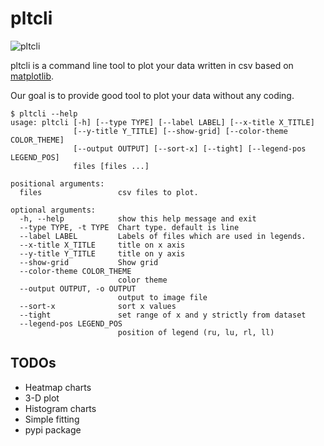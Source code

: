 # pltcli
![pltcli](images/pltcli.png)

pltcli is a command line tool to plot your data written in csv based on [matplotlib](https://matplotlib.org).

Our goal is to provide good tool to plot your data without any coding.

```
$ pltcli --help
usage: pltcli [-h] [--type TYPE] [--label LABEL] [--x-title X_TITLE]
              [--y-title Y_TITLE] [--show-grid] [--color-theme COLOR_THEME]
              [--output OUTPUT] [--sort-x] [--tight] [--legend-pos LEGEND_POS]
              files [files ...]

positional arguments:
  files                 csv files to plot.

optional arguments:
  -h, --help            show this help message and exit
  --type TYPE, -t TYPE  Chart type. default is line
  --label LABEL         Labels of files which are used in legends.
  --x-title X_TITLE     title on x axis
  --y-title Y_TITLE     title on y axis
  --show-grid           Show grid
  --color-theme COLOR_THEME
                        color theme
  --output OUTPUT, -o OUTPUT
                        output to image file
  --sort-x              sort x values
  --tight               set range of x and y strictly from dataset
  --legend-pos LEGEND_POS
                        position of legend (ru, lu, rl, ll)
```

## TODOs
* Heatmap charts
* 3-D plot
* Histogram charts
* Simple fitting
* pypi package
